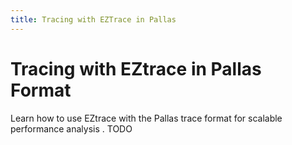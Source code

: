 ```yaml
---
title: Tracing with EZTrace in Pallas
---
```

# Tracing with EZtrace in Pallas Format

Learn how to use EZtrace with the Pallas trace format for scalable performance analysis
.
TODO
